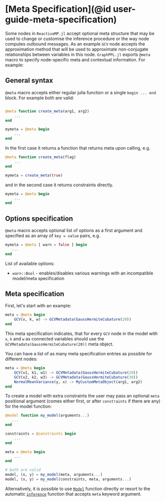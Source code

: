 # [Meta Specification](@id user-guide-meta-specification)

Some nodes in `ReactiveMP.jl` accept optional meta structure that may be used to change or customise the inference procedure or the way node computes outbound messages. As an example `GCV` node accepts the approximation method that will be used to approximate non-conjugate relationships between variables in this node. `GraphPPL.jl` exports `@meta` macro to specify node-specific meta and contextual information. For example:

## General syntax 

`@meta` macro accepts either regular julia function or a single `begin ... end` block. For example both are valid:

```julia

@meta function create_meta(arg1, arg2)
    ...
end

mymeta = @meta begin 
    ...
end
```

In the first case it returns a function that returns meta upon calling, e.g. 

```julia
@meta function create_meta(flag)
    ...
end

mymeta = create_meta(true)
```
 
and in the second case it returns constraints directly.

```julia
mymeta = @meta begin 
    ...
end
```

## Options specification 

`@meta` macro accepts optional list of options as a first argument and specified as an array of `key = value` pairs, e.g. 

```julia
mymeta = @meta [ warn = false ] begin 
   ...
end
```

List of available options:
- `warn::Bool` - enables/disables various warnings with an incompatible model/meta specification

## Meta specification

First, let's start with an example:

```julia
meta = @meta begin 
    GCV(x, k, w) -> GCVMetadata(GaussHermiteCubature(20))
end
```

This meta specification indicates, that for every `GCV` node in the model with `x`, `k` and `w` as connected variables should use the `GCVMetadata(GaussHermiteCubature(20))` meta object.

You can have a list of as many meta specification entries as possible for different nodes:

```julia
meta = @meta begin 
    GCV(x1, k1, w1) -> GCVMetadata(GaussHermiteCubature(20))
    GCV(x2, k2, w3) -> GCVMetadata(GaussHermiteCubature(30))
    NormalMeanVariance(y, x) -> MyCustomMetaObject(arg1, arg2)
end
```

To create a model with extra constraints the user may pass an optional `meta` positional argument (comes either first, or after `constraints` if there are any) for the model function:

```julia
@model function my_model(arguments...)
   ...
end

constraints = @constraints begin 
    ...
end

meta = @meta begin 
    ...
end

# both are valid
model, (x, y) = my_model(meta, arguments...)
model, (x, y) = my_model(constraints, meta, arguments...)
```

Alternatively, it is possible to use [`Model`](@ref) function directly or resort to the automatic [`inference`](@ref) function that accepts `meta` keyword argument. 